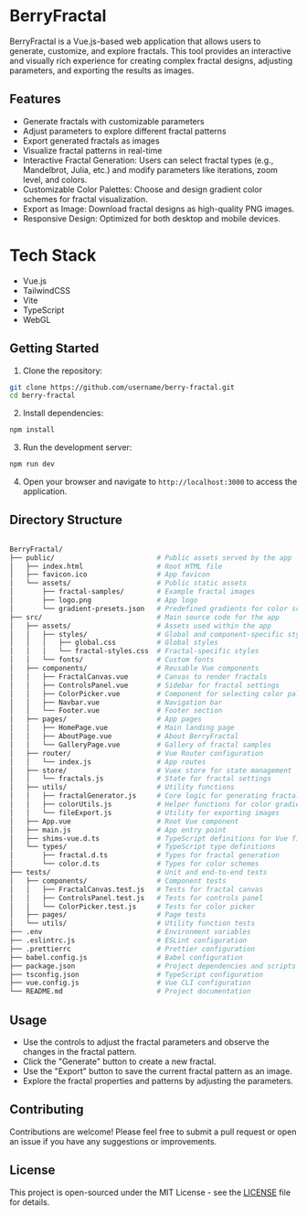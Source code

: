 # BerryFractal

BerryFractal is a Vue.js-based web application that allows users to generate, customize, and explore fractals. This tool provides an interactive and visually rich experience for creating complex fractal designs, adjusting parameters, and exporting the results as images.

## Features

- Generate fractals with customizable parameters
- Adjust parameters to explore different fractal patterns
- Export generated fractals as images
- Visualize fractal patterns in real-time
- Interactive Fractal Generation: Users can select fractal types (e.g., Mandelbrot, Julia, etc.) and modify parameters like iterations, zoom level, and colors.
- Customizable Color Palettes: Choose and design gradient color schemes for fractal visualization.
- Export as Image: Download fractal designs as high-quality PNG images.
- Responsive Design: Optimized for both desktop and mobile devices.

# Tech Stack

- Vue.js
- TailwindCSS
- Vite
- TypeScript
- WebGL

## Getting Started

1. Clone the repository:

```bash
git clone https://github.com/username/berry-fractal.git
cd berry-fractal
```

2. Install dependencies:

```bash
npm install
```

3. Run the development server:

```bash
npm run dev
```

4. Open your browser and navigate to `http://localhost:3000` to access the application.

## Directory Structure

```bash

BerryFractal/
├── public/                         # Public assets served by the app
│   ├── index.html                  # Root HTML file
│   ├── favicon.ico                 # App favicon
│   └── assets/                     # Public static assets
│       ├── fractal-samples/        # Example fractal images
│       ├── logo.png                # App logo
│       └── gradient-presets.json   # Predefined gradients for color schemes
├── src/                            # Main source code for the app
│   ├── assets/                     # Assets used within the app
│   │   ├── styles/                 # Global and component-specific styles
│   │   │   ├── global.css          # Global styles
│   │   │   └── fractal-styles.css  # Fractal-specific styles
│   │   └── fonts/                  # Custom fonts
│   ├── components/                 # Reusable Vue components
│   │   ├── FractalCanvas.vue       # Canvas to render fractals
│   │   ├── ControlsPanel.vue       # Sidebar for fractal settings
│   │   ├── ColorPicker.vue         # Component for selecting color palettes
│   │   ├── Navbar.vue              # Navigation bar
│   │   └── Footer.vue              # Footer section
│   ├── pages/                      # App pages
│   │   ├── HomePage.vue            # Main landing page
│   │   ├── AboutPage.vue           # About BerryFractal
│   │   └── GalleryPage.vue         # Gallery of fractal samples
│   ├── router/                     # Vue Router configuration
│   │   └── index.js                # App routes
│   ├── store/                      # Vuex store for state management
│   │   └── fractals.js             # State for fractal settings
│   ├── utils/                      # Utility functions
│   │   ├── fractalGenerator.js     # Core logic for generating fractals
│   │   ├── colorUtils.js           # Helper functions for color gradients
│   │   └── fileExport.js           # Utility for exporting images
│   ├── App.vue                     # Root Vue component
│   ├── main.js                     # App entry point
│   ├── shims-vue.d.ts              # TypeScript definitions for Vue files
│   └── types/                      # TypeScript type definitions
│       ├── fractal.d.ts            # Types for fractal generation
│       └── color.d.ts              # Types for color schemes
├── tests/                          # Unit and end-to-end tests
│   ├── components/                 # Component tests
│   │   ├── FractalCanvas.test.js   # Tests for fractal canvas
│   │   ├── ControlsPanel.test.js   # Tests for controls panel
│   │   └── ColorPicker.test.js     # Tests for color picker
│   ├── pages/                      # Page tests
│   └── utils/                      # Utility function tests
├── .env                            # Environment variables
├── .eslintrc.js                    # ESLint configuration
├── .prettierrc                     # Prettier configuration
├── babel.config.js                 # Babel configuration
├── package.json                    # Project dependencies and scripts
├── tsconfig.json                   # TypeScript configuration
├── vue.config.js                   # Vue CLI configuration
└── README.md                       # Project documentation
```

## Usage

- Use the controls to adjust the fractal parameters and observe the changes in the fractal pattern.
- Click the "Generate" button to create a new fractal.
- Use the "Export" button to save the current fractal pattern as an image.
- Explore the fractal properties and patterns by adjusting the parameters.

## Contributing

Contributions are welcome! Please feel free to submit a pull request or open an issue if you have any suggestions or improvements.

## License

This project is open-sourced under the MIT License - see the [LICENSE](LICENSE) file for details.
